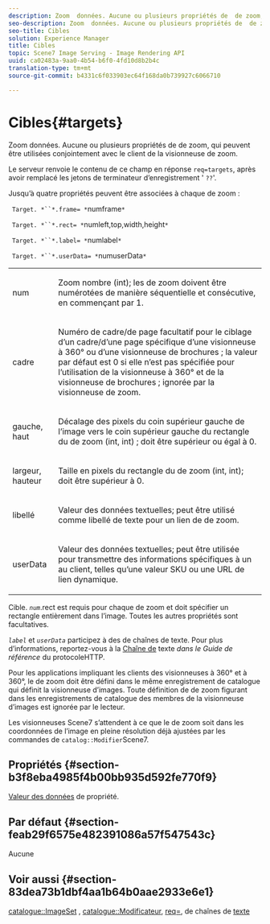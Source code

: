 ```yaml
---
description: Zoom  données. Aucune ou plusieurs propriétés de  de zoom, qui peuvent être utilisées conjointement avec le client de la visionneuse de zoom.
seo-description: Zoom  données. Aucune ou plusieurs propriétés de  de zoom, qui peuvent être utilisées conjointement avec le client de la visionneuse de zoom.
seo-title: Cibles
solution: Experience Manager
title: Cibles
topic: Scene7 Image Serving - Image Rendering API
uuid: ca02483a-9aa0-4b54-b6f0-4fd10d8b2b4c
translation-type: tm+mt
source-git-commit: b4331c6f033903ec64f168da0b739927c6066710

---
```



# Cibles{#targets}

Zoom  données. Aucune ou plusieurs propriétés de  de zoom, qui peuvent être utilisées conjointement avec le client de la visionneuse de zoom.

Le serveur renvoie le contenu de ce champ en réponse `req=targets`, après avoir remplacé les jetons de terminateur d’enregistrement &#39; `??`&#39;.

Jusqu’à quatre propriétés peuvent être associées à chaque  de zoom :

` Target. *``*.frame= *`numframe`*`

` Target. *``*.rect= *`numleft,top,width,height`*`

` Target. *``*.label= *`numlabel`*`

` Target. *``*.userData= *`numuserData`*`

<table id="simpletable_4C20157A7A444DEB9959B335CAFBAEC8"> 
 <tr class="strow"> 
  <td class="stentry"> <p> <span class="codeph"> <span class="varname"> num </span></span> </p> </td> 
  <td class="stentry"> <p>Zoom  nombre (int); les  de zoom doivent être numérotées de manière séquentielle et consécutive, en commençant par 1. </p> </td> 
 </tr> 
 <tr class="strow"> 
  <td class="stentry"> <p> <span class="codeph"> <span class="varname"> cadre </span></span> </p> </td> 
  <td class="stentry"> <p>Numéro de cadre/de page facultatif pour le ciblage d’un cadre/d’une page spécifique d’une visionneuse à 360° ou d’une visionneuse de brochures ; la valeur par défaut est 0 si elle n’est pas spécifiée pour l’utilisation de la visionneuse à 360° et de la visionneuse de brochures ; ignorée par la visionneuse de zoom. </p> </td> 
 </tr> 
 <tr class="strow"> 
  <td class="stentry"> <p> <span class="codeph"> <span class="varname"> gauche, haut </span></span> </p> </td> 
  <td class="stentry"> <p>Décalage des pixels du coin supérieur gauche de l’image vers le coin supérieur gauche du rectangle du de zoom (int, int) ; doit être supérieur ou égal à 0. </p> </td> 
 </tr> 
 <tr class="strow"> 
  <td class="stentry"> <p> <span class="codeph"> <span class="varname"> largeur, hauteur </span></span> </p> </td> 
  <td class="stentry"> <p>Taille en pixels du rectangle  du de zoom (int, int); doit être supérieur à 0. </p> </td> 
 </tr> 
 <tr class="strow"> 
  <td class="stentry"> <p> <span class="codeph"> <span class="varname"> libellé </span></span> </p> </td> 
  <td class="stentry"> <p>Valeur des données textuelles; peut être utilisé comme libellé de texte pour un lien de de zoom. </p> </td> 
 </tr> 
 <tr class="strow"> 
  <td class="stentry"> <p> <span class="codeph"> <span class="varname"> userData </span></span> </p> </td> 
  <td class="stentry"> <p>Valeur des données textuelles; peut être utilisée pour transmettre des informations spécifiques à un  au client, telles qu’une valeur SKU ou une URL de lien dynamique. </p> </td> 
 </tr> 
</table>

Cible. *`num`*.rect est requis pour chaque  de zoom et doit spécifier un rectangle entièrement dans l’image. Toutes les autres propriétés sont facultatives.

*`label`* et *`userData`* participez à des  de chaînes de texte. Pour plus d’informations, reportez-vous à la [Chaîne de](/help/aem-is-ir-api/is-api/http-ref/image-serving-api-ref/c-http-protocol-reference/c-syntax-and-features/r-text-string-localization.md) texte *dans le Guide de référence* du protocoleHTTP.

Pour les applications impliquant les clients des visionneuses à 360° et à 360°, le de zoom doit être défini dans le même enregistrement de catalogue qui définit la visionneuse d’images. Toute définition de de zoom figurant dans les enregistrements de catalogue des membres de la visionneuse d’images est ignorée par le lecteur.

Les visionneuses Scene7 s’attendent à ce que le de zoom soit  dans les coordonnées de l’image en pleine résolution déjà ajustées par les commandes de `catalog::Modifier`Scene7.

## Propriétés {#section-b3f8eba4985f4b00bb935d592fe770f9}

[Valeur des données](/help/aem-is-ir-api/is-api/image-catalog/image-serving-api-ref/c-image-catalog-reference/c-overview/c-common-data-types/r-property-data.md) de propriété.

## Par défaut {#section-feab29f6575e482391086a57f547543c}

Aucune

## Voir aussi {#section-83dea73b1dbf4aa1b64b0aae2933e6e1}

[catalogue::ImageSet](../../../../../../is-api/image-catalog/image-serving-api-ref/c-image-catalog-reference/c-image-svg-data-reference/c-image-data-reference/r-imageset-cat.md#reference-4764d347afd64afdaede9a74c7565256) , [catalogue::Modificateur](../../../../../../is-api/image-catalog/image-serving-api-ref/c-image-catalog-reference/c-image-svg-data-reference/c-image-data-reference/r-modifier-cat.md#reference-d2c6884b3a2248fab81a112d27969834), [req=](/help/aem-is-ir-api/is-api/http-ref/image-serving-api-ref/c-http-protocol-reference/c-command-reference/r-req/r-req.md), de chaînes de [texte](/help/aem-is-ir-api/is-api/http-ref/image-serving-api-ref/c-http-protocol-reference/c-syntax-and-features/r-text-string-localization.md)
